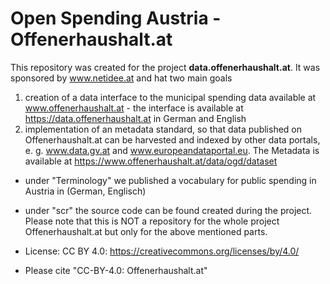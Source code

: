 # Open Spending Austria - Offenerhaushalt.at

This repository was created for the project **data.offenerhaushalt.at**. It was sponsored by www.netidee.at and hat two main goals
1. creation of a data interface to the municipal spending data available at www.offenerhaushalt.at - the interface is available at https://data.offenerhaushalt.at in German and English
2. implementation of an metadata standard, so that data published on Offenerhaushalt.at can be harvested and indexed by other data portals, e. g. www.data.gv.at and www.europeandataportal.eu. The Metadata is available at https://www.offenerhaushalt.at/data/ogd/dataset

* under "Terminology" we published a vocabulary for public spending in Austria in (German, Englisch)
* under "scr" the source code can be found created during the project. Please note that this is NOT a repository for the whole project Offenerhaushalt.at but only for the above mentioned parts. 

* License: CC BY 4.0: https://creativecommons.org/licenses/by/4.0/
* Please cite "CC-BY-4.0: Offenerhaushalt.at"
